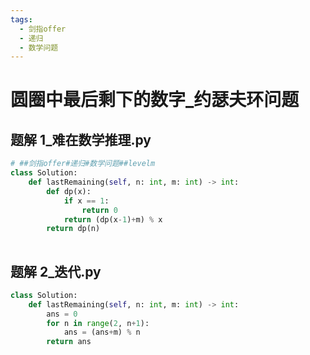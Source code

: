 ```yaml
---
tags:
  - 剑指offer
  - 递归
  - 数学问题
---
```


# 圆圈中最后剩下的数字_约瑟夫环问题

## 题解 1_难在数学推理.py

```.py
# ##剑指offer#递归#数学问题##levelm
class Solution:
    def lastRemaining(self, n: int, m: int) -> int:
        def dp(x):
            if x == 1:
                return 0
            return (dp(x-1)+m) % x
        return dp(n)
        
```

## 题解 2_迭代.py

```.py
class Solution:
    def lastRemaining(self, n: int, m: int) -> int:
        ans = 0
        for n in range(2, n+1):
            ans = (ans+m) % n
        return ans

```


